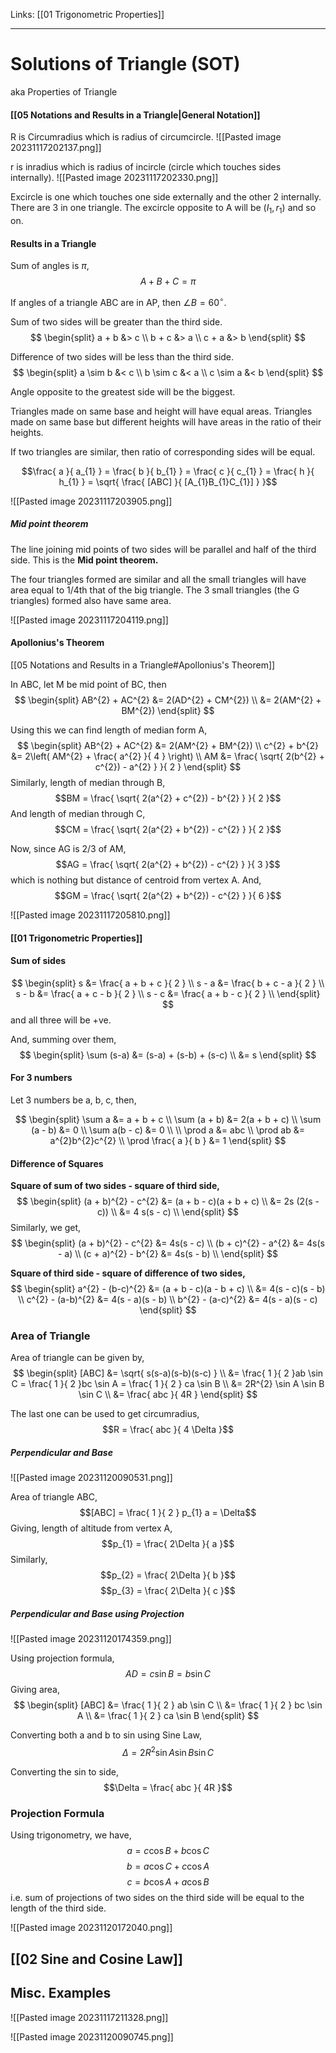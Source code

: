 Links: [[01 Trigonometric Properties]]
___
# Solutions of Triangle (SOT)
aka Properties of Triangle 

#### [[05 Notations and Results in a Triangle|General Notation]]

R is Circumradius which is radius of circumcircle.
![[Pasted image 20231117202137.png]]

r is inradius which is radius of incircle (circle which touches sides internally). 
![[Pasted image 20231117202330.png]]

Excircle is one which touches one side externally and the other 2 internally. There are 3 in one triangle.
The excircle opposite to A will be $(I_{1},r_{1})$ and so on. 

#### Results in a Triangle 
Sum of angles is $\pi$,
$$A + B + C = \pi$$

If angles of a triangle ABC are in AP, then $\angle B = 60^{\circ}$.


Sum of two sides will be greater than the third side. 
$$
\begin{split}
a + b &> c \\
b + c &> a \\
c + a &> b 
\end{split}
$$

Difference of two sides will be less than the third side. 
$$
\begin{split}
a \sim b &< c \\
b \sim c &< a \\
c \sim a &< b 
\end{split}
$$

Angle opposite to the greatest side will be the biggest.

Triangles made on same base and height will have equal areas. 
Triangles made on same base but different heights will have areas in the ratio of their heights. 

If two triangles are similar, then ratio of corresponding sides will be equal. 

$$\frac{ a }{ a_{1} } = \frac{ b }{ b_{1} } = \frac{ c }{ c_{1} } = \frac{ h }{ h_{1} } = \sqrt{ \frac{ [ABC] }{ [A_{1}B_{1}C_{1}] } }$$

![[Pasted image 20231117203905.png]]

##### Mid point theorem
The line joining mid points of two sides will be parallel and half of the third side. This is the **Mid point theorem.**

The four triangles formed are similar and all the small triangles will have area equal to 1/4th that of the big triangle.
The 3 small triangles (the G triangles) formed also have same area. 

![[Pasted image 20231117204119.png]]

#### Apollonius's Theorem
[[05 Notations and Results in a Triangle#Apollonius's Theorem]]

In ABC, let M be mid point of BC, then
$$
\begin{split}
AB^{2} + AC^{2} &= 2(AD^{2} + CM^{2}) \\
&= 2(AM^{2} + BM^{2}) 
\end{split}
$$

Using this we can find length of median form A,
$$
\begin{split}
AB^{2} + AC^{2} &= 2(AM^{2} + BM^{2}) \\
c^{2} + b^{2} &= 2\left( AM^{2} + \frac{ a^{2} }{ 4 } \right) \\
AM &=  \frac{ \sqrt{ 2(b^{2} + c^{2}) - a^{2} } }{ 2 } 
\end{split}
$$
Similarly, length of median through B,
$$BM = \frac{ \sqrt{ 2(a^{2} + c^{2}) - b^{2} } }{ 2 }$$
And length of median through C,
$$CM = \frac{ \sqrt{ 2(a^{2} + b^{2}) - c^{2} } }{ 2 }$$

Now, since AG is 2/3 of AM,
$$AG = \frac{ \sqrt{ 2(a^{2} + b^{2}) - c^{2} } }{ 3 }$$
which is nothing but distance of centroid from vertex A.
And,
$$GM = \frac{ \sqrt{ 2(a^{2} + b^{2}) - c^{2} } }{ 6 }$$

![[Pasted image 20231117205810.png]]

#### [[01 Trigonometric Properties]]

#### Sum of sides 
$$
\begin{split}
s &= \frac{ a + b + c }{ 2 } \\
s - a &= \frac{ b + c - a }{ 2 } \\
s - b &= \frac{ a + c - b }{ 2 } \\
s - c &= \frac{ a + b - c }{ 2 } \\
\end{split}
$$
and all three will be +ve. 

And, summing over them,
$$
\begin{split}
\sum (s-a) &= (s-a) + (s-b) + (s-c) \\
&= s 
\end{split}
$$


#### For 3 numbers 
Let 3 numbers be a, b, c, then,

$$
\begin{split}
\sum a &= a + b + c \\
\sum (a + b) &= 2(a + b + c) \\
\sum (a - b) &= 0 \\
\sum a(b - c) &= 0 \\
\\
\prod a &= abc \\
\prod ab &= a^{2}b^{2}c^{2} \\
\prod \frac{ a }{ b } &= 1
\end{split}
$$

#### Difference of Squares 
**Square of sum of two sides - square of third side,**
$$
\begin{split}
(a + b)^{2} - c^{2} &= (a + b - c)(a + b + c) \\
&= 2s (2(s - c)) \\
&= 4 s(s - c) \\
\end{split}
$$
Similarly, we get,
$$
\begin{split}
(a + b)^{2} - c^{2} &= 4s(s - c) \\
(b + c)^{2} - a^{2} &= 4s(s - a) \\
(c + a)^{2} - b^{2} &= 4s(s - b) \\
\end{split}
$$

**Square of third side - square of difference of two sides,**
$$
\begin{split}
a^{2} - (b-c)^{2} &= (a + b - c)(a - b + c) \\
&= 4(s - c)(s - b) \\
c^{2} - (a-b)^{2} &= 4(s - a)(s - b) \\
b^{2} - (a-c)^{2} &= 4(s - a)(s - c)
\end{split}
$$

### Area of Triangle 
Area of triangle can be given by,
$$
\begin{split}
[ABC] &= \sqrt{ s(s-a)(s-b)(s-c) } \\
&= \frac{ 1 }{ 2 }ab \sin C = \frac{ 1 }{ 2 }bc \sin A = \frac{ 1 }{ 2 } ca \sin B \\
&= 2R^{2} \sin A \sin B \sin C \\
&= \frac{ abc }{ 4R }
\end{split}
$$

The last one can be used to get circumradius,
$$R = \frac{ abc }{ 4 \Delta }$$

##### Perpendicular and Base
![[Pasted image 20231120090531.png]]

Area of triangle ABC,
$$[ABC] = \frac{ 1 }{ 2 } p_{1} a = \Delta$$
Giving, length of altitude from vertex A,
$$p_{1} = \frac{ 2\Delta }{ a }$$
Similarly,
$$p_{2} = \frac{ 2\Delta }{ b }$$
$$p_{3} = \frac{ 2\Delta }{ c }$$


##### Perpendicular and Base using Projection
![[Pasted image 20231120174359.png]]

Using projection formula,
$$AD = c\sin B = b\sin C$$
Giving area,
$$
\begin{split}
[ABC] &= \frac{ 1 }{ 2 } ab \sin C \\
&= \frac{ 1 }{ 2 } bc \sin A \\
&= \frac{ 1 }{ 2 } ca \sin B
\end{split}
$$

Converting both a and b to sin using Sine Law,
$$\Delta = 2R^{2} \sin A \sin B \sin C$$

Converting the sin to side,
$$\Delta = \frac{ abc }{ 4R }$$



### Projection Formula 
Using trigonometry, we have,
$$a = c \cos B + b \cos C$$
$$b = a \cos C + c \cos A$$
$$c = b \cos A + a \cos B$$
i.e. sum of projections of two sides on the third side will be equal to the length of the third side.

![[Pasted image 20231120172040.png]]

## [[02 Sine and Cosine Law]]


## Misc. Examples 
![[Pasted image 20231117211328.png]]

![[Pasted image 20231120090745.png]]







